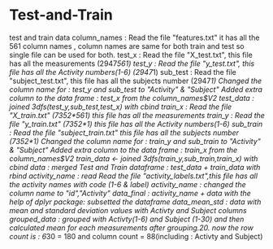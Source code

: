 # Test-and-Train
test and train data
column_names : Read the file "features.txt" it has all the 561 column names , column names are same for both train and test so single file can be used for both.
test_x : Read the file "X_test.txt", this file has all the measurements (2947*561)
test_y : Read the file "y_test.txt", this file has all the Activity numbers(1-6) (2947*1)
sub_test : Read the file "subject_test.txt", this file has all the subjects number (2947*1)
Changed the column name for : test_y and sub_test to "Activity" & "Subject" 
Added extra column to the data frame : test_x from the column_names$V2
test_data : joined 3dfs(test_y,sub_test,test_x) with cbind 
train_x : Read the file "X_train.txt" (7352*561) this file has all the measurements
train_y : Read the file "y_train.txt" (7352*1) this file has all the Activity numbers(1-6)
sub_train :  Read the file "subject_train.txt" this file has all the subjects number (7352*1)
Changed the column name for : train_y and sub_train to "Activity" & "Subject" 
Added extra column to the data frame : train_x from the column_names$V2
train_data <- joined 3dfs(train_y,sub_train,train_x) with cbind 
data : merged Test and Train dataframe : test_data + train_data with rbind
activity_name : read Read the file "activity_labels.txt",this file has all the activity names with code (1-6 & label)
activity_name : changed the column name to "id","Activity"
data_final : activity_name + data with the help of dplyr package: subsetted the dataframe 
data_mean_std : data with mean and standard deviation values with Activty and Subject columns
grouped_data : grouped with Activty(1-6) and Subject (1-30) and then calculated mean for each measurements after grouping.20. now the row count is : 6*30 = 180 and column count = 88(including : Activty and Subject)
